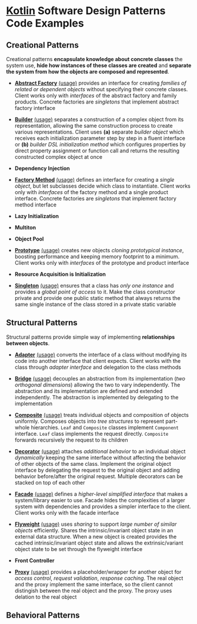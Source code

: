 # [Kotlin](https://kotlinlang.org/) Software Design Patterns Code Examples

## Creational Patterns

Creational patterns **encapsulate knowledge about concrete classes** the system use, **hide how instances of these
classes are created** and **separate the system from how the objects are composed and represented**.

- [**Abstract Factory**](src/main/kotlin/org/vld/sdp/creational/AbstractFactory.kt)
[(usage)](src/test/kotlin/org/vld/sdp/creational/AbstractFactoryTest.kt) provides an interface for creating *families of
related or dependent objects* without specifying their concrete classes. Client works only with *interfaces* of the
abstract factory and family products. Concrete factories are *singletons* that implement abstract factory interface

- [**Builder**](src/main/kotlin/org/vld/sdp/creational/Builder.kt)
[(usage)](src/test/kotlin/org/vld/sdp/creational/BuilderTest.kt) separates a construction of a complex object from its
representation, allowing the same construction process to create various representations. Client uses **(a)** separate
*builder object* which receives each initialization parameter step by step in a fluent interface or **(b)** *builder DSL
initialization method* which configures properties by direct property assignment or function call and returns the
resulting constructed complex object at once

- **Dependency Injection**

- [**Factory Method**](src/main/kotlin/org/vld/sdp/creational/FactoryMethod.kt)
[(usage)](src/test/kotlin/org/vld/sdp/creational/FactoryMethodTest.kt) defines an interface for creating a *single
object*, but let subclasses decide which class to instantiate. Client works only with *interfaces* of the factory method
and a single product interface. Concrete factories are *singletons* that implement factory method interface

- **Lazy Initialization**

- **Multiton**

- **Object Pool**

- [**Prototype**](src/main/kotlin/org/vld/sdp/creational/Prototype.kt)
[(usage)](src/test/kotlin/org/vld/sdp/creational/PrototypeTest.kt) creates new objects *cloning prototypical instance*,
boosting performance and keeping memory footprint to a minimum. Client works only with *interfaces* of the prototype and
product interface

- **Resource Acquisition is Initialization**

- [**Singleton**](src/main/kotlin/org/vld/sdp/creational/Singleton.kt)
[(usage)](src/test/kotlin/org/vld/sdp/creational/SingletonTest.kt) ensures that a class has *only one instance* and
provides a *global point of access* to it. Make the class constructor private and provide one public static method that
always returns the same single instance of the class stored in a private static variable

## Structural Patterns

Structural patterns provide simple way of implementing **relationships between objects**.

- [**Adapter**](src/main/kotlin/org/vld/sdp/structural/Adapter.kt)
[(usage)](src/test/kotlin/org/vld/sdp/structural/AdapterTest.kt) converts the interface of a class without modifying its
code into another interface that client expects. Client works with the class through *adapter interface* and delegation
to the class methods

- [**Bridge**](src/main/kotlin/org/vld/sdp/structural/Bridge.kt)
[(usage)](src/test/kotlin/org/vld/sdp/structural/BridgeTest.kt) decouples an abstraction from its implementation (*two
orthogonal dimensions*) allowing the two to vary independently. The abstraction and its implementation are defined and
extended independently. The abstraction is implemented by delegating to the implementation

- [**Composite**](src/main/kotlin/org/vld/sdp/structural/Composite.kt)
[(usage)](src/test/kotlin/org/vld/sdp/structural/CompositeTest.kt) treats individual objects and composition of objects
uniformly. Composes objects into *tree structures* to represent part-whole hierarchies. `Leaf` and `Composite` classes
implement `Component` interface. `Leaf` class implements the request directly. `Composite` forwards recursively the
request to its children

- [**Decorator**](src/main/kotlin/org/vld/sdp/structural/Decorator.kt)
[(usage)](src/test/kotlin/org/vld/sdp/structural/DecoratorTest.kt) attaches *additional behavior* to an individual
object *dynamically* keeping the same interface without affecting the behavior of other objects of the same
class. Implement the original object interface by delegating the request to the original object and adding behavior
before/after the original request. Multiple decorators can be stacked on top of each other

- [**Facade**](src/main/kotlin/org/vld/sdp/structural/Facade.kt)
[(usage)](src/test/kotlin/org/vld/sdp/structural/FacadeTest.kt) defines a *higher-level simplified interface* that makes
a system/library easier to use. Facade hides the complexities of a larger system with dependencies and provides a
simpler interface to the client. Client works only with the facade interface

- [**Flyweight**](src/main/kotlin/org/vld/sdp/structural/Flyweight.kt)
[(usage)](src/test/kotlin/org/vld/sdp/structural/FlyweightTest.kt) uses *sharing* to support *large number of similar
objects* efficiently. Shares the intrinsic/invariant object state in an external data structure. When a new object is
created provides the cached intrinsic/invariant object state and allows the extrinsic/variant object state to be set
through the flyweight interface

- **Front Controller**

- [**Proxy**](src/main/kotlin/org/vld/sdp/structural/Proxy.kt)
[(usage)](src/test/kotlin/org/vld/sdp/structural/ProxyTest.kt) provides a placeholder/wrapper for another object for
*access control*, *request validation*, *response caching*. The real object and the proxy implement the same interface,
so the client cannot distingish between the real object and the proxy. The proxy uses delation to the real object

## Behavioral Patterns
